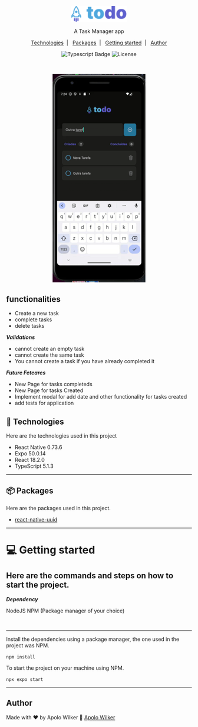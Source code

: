 <p align="center">
  <img alt="Logo"src="./src/assets/Logo.png" width="150px"/>
</p>

<p align="center">
  A Task Manager app
</p>

<p align="center">
  <a href="#-technologies">Technologies</a>&nbsp;&nbsp;|&nbsp;&nbsp;
  <a href="#-packages">Packages</a>&nbsp;&nbsp;|&nbsp;&nbsp;
  <a href="#-getting-started">Getting started</a>&nbsp;&nbsp;|&nbsp;&nbsp;
  <a href="#author">Author</a>
</p>


<p align="center">
  <img alt="Typescript Badge" src="https://img.shields.io/badge/Typescript-blue"/>
  <img alt="License" src="https://img.shields.io/badge/ReactNative-gray"/>
<!--   <img alt="License" src="https://img.shields.io/badge/MIT-green"/> -->
</p>

<br>

<p align="center">
  <img alt="ToDo App Screen" src="./.github/capa_project_todo.gif" width="50%">
</p>


## functionalities

- Create a new task
- complete tasks
- delete tasks

***Validations***
- cannot create an empty task
- cannot create the same task
- You cannot create a task if you have already completed it

***Future Feteares***
- New Page for tasks completeds
- New Page for tasks Created
- Implement modal for add date and other functionality for tasks created
- add tests for application



## 🧰 Technologies
Here are the technologies used in this project

- React Native 0.73.6
- Expo 50.0.14
- React 18.2.0
- TypeScript 5.1.3
---

## 📦 Packages
Here are the packages used in this project.
- <a href="https://www.npmjs.com/package/react-native-uuid" target="_blank">react-native-uuid </a>
---

# 💻 Getting started
Here are the commands and steps on how to start the project.
---

***Dependency***

NodeJS
NPM (Package manager of your choice)

<br/>

---

Install the dependencies using a package manager, the one used in the project was NPM.
```
npm install
```

To start the project on your machine using NPM.

```
npx expo start
```

---

## Author
Made with ♥ by Apolo Wilker 🚀 <a href="https://github.com/APOLOWILKER" target="_blank">Apolo Wilker</a>
